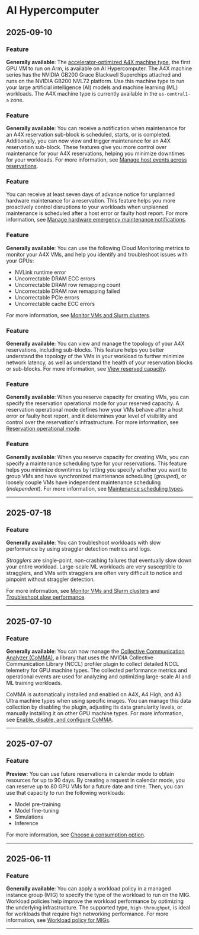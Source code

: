 # AI Hypercomputer

## 2025-09-10

### Feature

**Generally available**: The [accelerator-optimized A4X machine type](https://cloud.google.com/ai-hypercomputer/docs/gpu#a4x), the first GPU VM to run on Arm, is available on AI Hypercomputer. The A4X machine series has the NVIDIA GB200 Grace Blackwell Superchips attached and runs on the NVIDIA GB200 NVL72 platform. Use this machine type to run your large artificial intelligence (AI) models and machine learning (ML) workloads. The A4X machine type is currently available in the `us-central1-a` zone.

### Feature

**Generally available**: You can receive a notification when maintenance for an A4X reservation sub-block is scheduled, starts, or is completed. Additionally, you can now view and trigger maintenance for an A4X reservation sub-block. These features give you more control over maintenance for your A4X reservations, helping you minimize downtimes for your workloads. For more information, see [Manage host events across reservations](https://cloud.google.com/ai-hypercomputer/docs/manage/host-events-reservations).

### Feature

You can receive at least seven days of advance notice for unplanned hardware maintenance for a reservation. This feature helps you more proactively control disruptions to your workloads when unplanned maintenance is scheduled after a host error or faulty host report. For more information, see [Manage hardware emergency maintenance notifications](https://cloud.google.com/ai-hypercomputer/docs/manage/host-events-reservations#emergency-notifications).

### Feature

**Generally available**: You can use the following Cloud Monitoring metrics to monitor your A4X VMs, and help you identify and troubleshoot issues with your GPUs:

* NVLink runtime error
* Uncorrectable DRAM ECC errors
* Uncorrectable DRAM row remapping count
* Uncorrectable DRAM row remapping failed
* Uncorrectable PCIe errors
* Uncorrectable cache ECC errors

For more information, see [Monitor VMs and Slurm clusters](https://cloud.google.com/ai-hypercomputer/docs/monitor).

### Feature

**Generally available**: You can view and manage the topology of your A4X reservations, including sub-blocks. This feature helps you better understand the topology of the VMs in your workload to further minimize network latency, as well as understand the health of your reservation blocks or sub-blocks. For more information, see
[View reserved capacity](https://cloud.google.com/ai-hypercomputer/docs/view-reserved-capacity).

### Feature

**Generally available**: When you reserve capacity for creating VMs, you can specify the reservation operational mode for your reserved capacity. A reservation operational mode defines how your VMs behave after a host error or faulty host report, and it determines your level of visibility and control over the reservation's infrastructure. For more information, see [Reservation operational mode](https://cloud.google.com/ai-hypercomputer/docs/create/review-configurations#reservation-operational-mode).

### Feature

**Generally available**: When you reserve capacity for creating VMs, you can specify a maintenance scheduling type for your reservations. This feature helps you minimize downtimes by letting you specify whether you want to group VMs and have synchronized maintenance scheduling (*grouped*), or loosely couple VMs have independent maintenance scheduling (*independent*). For more information, see [Maintenance scheduling types](https://cloud.google.com/ai-hypercomputer/docs/create/review-configurations#maintenance-scheduling-types).

---
## 2025-07-18

### Feature

**Generally available**: You can troubleshoot workloads with slow performance by using straggler detection metrics and logs.

*Stragglers* are single-point, non-crashing failures that eventually
slow down your entire workload. Large-scale ML workloads are very susceptible to stragglers, and VMs with stragglers are often very difficult to notice and pinpoint without straggler detection.

For more information, see [Monitor VMs and Slurm clusters](https://cloud.google.com/ai-hypercomputer/docs/monitor) and [Troubleshoot slow performance](https://cloud.google.com/ai-hypercomputer/docs/troubleshooting/troubleshoot-slow-performance).

---
## 2025-07-10

### Feature

**Generally available**: You can now manage the [Collective Communication Analyzer (CoMMA)](https://cloud.google.com/ai-hypercomputer/docs/nccl/comma), a library that uses the NVIDIA Collective Communication Library (NCCL) profiler plugin to collect detailed NCCL telemetry for GPU machine types. The collected performance metrics and operational events are used for analyzing and optimizing large-scale AI and ML training workloads.

CoMMA is automatically installed and enabled on A4X, A4 High, and A3 Ultra machine types when using specific images. You can manage this data collection by disabling the plugin, adjusting its data granularity levels, or manually installing it on other GPU machine types. For more information, see [Enable, disable, and configure CoMMA](https://cloud.google.com/ai-hypercomputer/docs/nccl/configure-comma).

---
## 2025-07-07

### Feature

**Preview**: You can use future reservations in calendar mode to obtain resources for up to 90 days. By creating a request in calendar mode, you can reserve up to 80 GPU VMs for a future date and time. Then, you can use that capacity to run the following workloads:

* Model pre-training
* Model fine-tuning
* Simulations
* Inference

For more information, see [Choose a consumption option](https://cloud.google.com/ai-hypercomputer/docs/consumption-models).

---
## 2025-06-11

### Feature

**Generally available**: You can apply a workload policy in a managed instance group (MIG) to specify the type of the workload to run on the MIG. Workload policies help improve the workload performance by optimizing the underlying infrastructure. The supported type, `high-throughput`, is ideal for workloads that require high networking performance. For more information, see [Workload policy for MIGs](https://cloud.google.com/ai-hypercomputer/docs/placement-policy-and-workload-policy#workload-policy).

---
